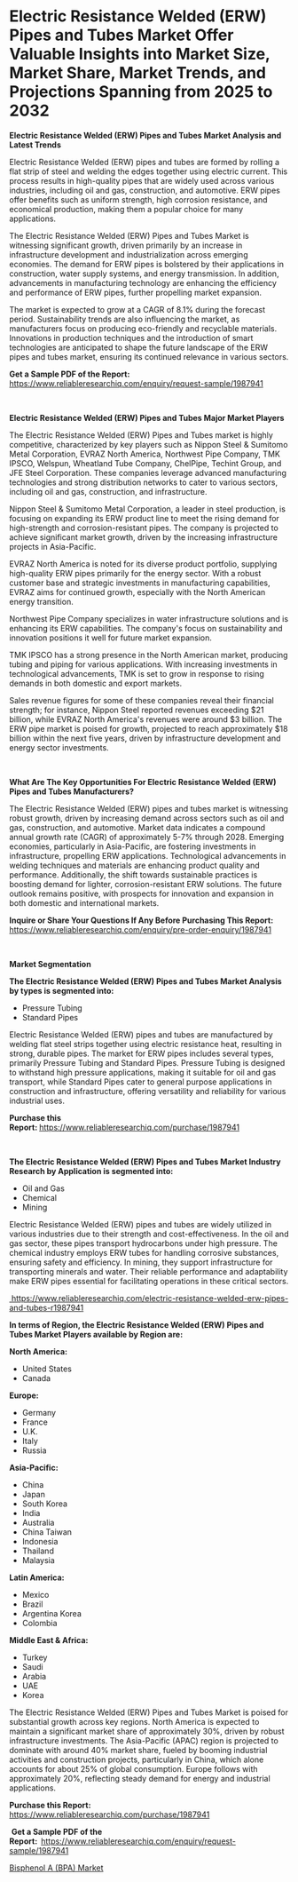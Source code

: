 <p><h1>Electric Resistance Welded (ERW) Pipes and Tubes Market Offer Valuable Insights into Market Size, Market Share, Market Trends, and Projections Spanning from 2025 to 2032</h1></p><p><strong>Electric Resistance Welded (ERW) Pipes and Tubes Market Analysis and Latest Trends</strong></p>
<p><p>Electric Resistance Welded (ERW) pipes and tubes are formed by rolling a flat strip of steel and welding the edges together using electric current. This process results in high-quality pipes that are widely used across various industries, including oil and gas, construction, and automotive. ERW pipes offer benefits such as uniform strength, high corrosion resistance, and economical production, making them a popular choice for many applications.</p><p>The Electric Resistance Welded (ERW) Pipes and Tubes Market is witnessing significant growth, driven primarily by an increase in infrastructure development and industrialization across emerging economies. The demand for ERW pipes is bolstered by their applications in construction, water supply systems, and energy transmission. In addition, advancements in manufacturing technology are enhancing the efficiency and performance of ERW pipes, further propelling market expansion.</p><p>The market is expected to grow at a CAGR of 8.1% during the forecast period. Sustainability trends are also influencing the market, as manufacturers focus on producing eco-friendly and recyclable materials. Innovations in production techniques and the introduction of smart technologies are anticipated to shape the future landscape of the ERW pipes and tubes market, ensuring its continued relevance in various sectors.</p></p>
<p><strong>Get a Sample PDF of the Report:&nbsp;</strong> <a href="https://www.reliableresearchiq.com/enquiry/request-sample/1987941?utm_campaign=2117&utm_medium=2&utm_source=Github&utm_content=ia&utm_term=05022025&utm_id=electric-resistance-welded-erw-pipes-and-tubes">https://www.reliableresearchiq.com/enquiry/request-sample/1987941</a></p>
<p>&nbsp;</p>
<p><strong>Electric Resistance Welded (ERW) Pipes and Tubes Major Market Players</strong></p>
<p><p>The Electric Resistance Welded (ERW) Pipes and Tubes market is highly competitive, characterized by key players such as Nippon Steel & Sumitomo Metal Corporation, EVRAZ North America, Northwest Pipe Company, TMK IPSCO, Welspun, Wheatland Tube Company, ChelPipe, Techint Group, and JFE Steel Corporation. These companies leverage advanced manufacturing technologies and strong distribution networks to cater to various sectors, including oil and gas, construction, and infrastructure.</p><p>Nippon Steel & Sumitomo Metal Corporation, a leader in steel production, is focusing on expanding its ERW product line to meet the rising demand for high-strength and corrosion-resistant pipes. The company is projected to achieve significant market growth, driven by the increasing infrastructure projects in Asia-Pacific.</p><p>EVRAZ North America is noted for its diverse product portfolio, supplying high-quality ERW pipes primarily for the energy sector. With a robust customer base and strategic investments in manufacturing capabilities, EVRAZ aims for continued growth, especially with the North American energy transition.</p><p>Northwest Pipe Company specializes in water infrastructure solutions and is enhancing its ERW capabilities. The company's focus on sustainability and innovation positions it well for future market expansion.</p><p>TMK IPSCO has a strong presence in the North American market, producing tubing and piping for various applications. With increasing investments in technological advancements, TMK is set to grow in response to rising demands in both domestic and export markets.</p><p>Sales revenue figures for some of these companies reveal their financial strength; for instance, Nippon Steel reported revenues exceeding $21 billion, while EVRAZ North America's revenues were around $3 billion. The ERW pipe market is poised for growth, projected to reach approximately $18 billion within the next five years, driven by infrastructure development and energy sector investments.</p></p>
<p>&nbsp;</p>
<p><strong>What Are The Key Opportunities For Electric Resistance Welded (ERW) Pipes and Tubes Manufacturers?</strong></p>
<p><p>The Electric Resistance Welded (ERW) pipes and tubes market is witnessing robust growth, driven by increasing demand across sectors such as oil and gas, construction, and automotive. Market data indicates a compound annual growth rate (CAGR) of approximately 5-7% through 2028. Emerging economies, particularly in Asia-Pacific, are fostering investments in infrastructure, propelling ERW applications. Technological advancements in welding techniques and materials are enhancing product quality and performance. Additionally, the shift towards sustainable practices is boosting demand for lighter, corrosion-resistant ERW solutions. The future outlook remains positive, with prospects for innovation and expansion in both domestic and international markets.</p></p>
<p><strong>Inquire or Share Your Questions If Any Before Purchasing This Report:</strong> <a href="https://www.reliableresearchiq.com/enquiry/pre-order-enquiry/1987941?utm_campaign=2117&utm_medium=2&utm_source=Github&utm_content=ia&utm_term=05022025&utm_id=electric-resistance-welded-erw-pipes-and-tubes">https://www.reliableresearchiq.com/enquiry/pre-order-enquiry/1987941</a></p>
<p>&nbsp;</p>
<p><strong>Market Segmentation</strong></p>
<p><strong>The Electric Resistance Welded (ERW) Pipes and Tubes Market Analysis by types is segmented into:</strong></p>
<p><ul><li>Pressure Tubing</li><li>Standard Pipes</li></ul></p>
<p><p>Electric Resistance Welded (ERW) pipes and tubes are manufactured by welding flat steel strips together using electric resistance heat, resulting in strong, durable pipes. The market for ERW pipes includes several types, primarily Pressure Tubing and Standard Pipes. Pressure Tubing is designed to withstand high pressure applications, making it suitable for oil and gas transport, while Standard Pipes cater to general purpose applications in construction and infrastructure, offering versatility and reliability for various industrial uses.</p></p>
<p><strong>Purchase this Report:&nbsp;</strong><a href="https://www.reliableresearchiq.com/purchase/1987941?utm_campaign=2117&utm_medium=2&utm_source=Github&utm_content=ia&utm_term=05022025&utm_id=electric-resistance-welded-erw-pipes-and-tubes">https://www.reliableresearchiq.com/purchase/1987941</a></p>
<p>&nbsp;</p>
<p><strong>The Electric Resistance Welded (ERW) Pipes and Tubes Market Industry Research by Application is segmented into:</strong></p>
<p><ul><li>Oil and Gas</li><li>Chemical</li><li>Mining</li></ul></p>
<p><p>Electric Resistance Welded (ERW) pipes and tubes are widely utilized in various industries due to their strength and cost-effectiveness. In the oil and gas sector, these pipes transport hydrocarbons under high pressure. The chemical industry employs ERW tubes for handling corrosive substances, ensuring safety and efficiency. In mining, they support infrastructure for transporting minerals and water. Their reliable performance and adaptability make ERW pipes essential for facilitating operations in these critical sectors.</p></p>
<p><a href="https://www.reliableresearchiq.com/electric-resistance-welded-erw-pipes-and-tubes-r1987941?utm_campaign=2117&utm_medium=2&utm_source=Github&utm_content=ia&utm_term=05022025&utm_id=electric-resistance-welded-erw-pipes-and-tubes">&nbsp;https://www.reliableresearchiq.com/electric-resistance-welded-erw-pipes-and-tubes-r1987941</a></p>
<p><strong>In terms of Region, the Electric Resistance Welded (ERW) Pipes and Tubes Market Players available by Region are:</strong></p>
<p>
    <p> <strong> North America: </strong>
        <ul>
            <li>United States</li>
            <li>Canada</li>
        </ul>
        </p> 
    <p> <strong> Europe: </strong>
        <ul>
            <li>Germany</li>
            <li>France</li>
            <li>U.K.</li>
            <li>Italy</li>
            <li>Russia</li>
        </ul>
        </p> 
    <p> <strong> Asia-Pacific: </strong>
        <ul>
            <li>China</li>
            <li>Japan</li>
            <li>South Korea</li>
            <li>India</li>
            <li>Australia</li>
            <li>China Taiwan</li>
            <li>Indonesia</li>
            <li>Thailand</li>
            <li>Malaysia</li>
        </ul>
        </p> 
    <p> <strong> Latin America: </strong>
        <ul>
            <li>Mexico</li>
            <li>Brazil</li>
            <li>Argentina Korea</li>
            <li>Colombia</li>
        </ul>
        </p> 
    <p> <strong> Middle East & Africa: </strong>
        <ul>
            <li>Turkey</li>
            <li>Saudi</li>
            <li>Arabia</li>
            <li>UAE</li>
            <li>Korea</li>
        </ul>
    </p>
    </p>
<p><p>The Electric Resistance Welded (ERW) Pipes and Tubes Market is poised for substantial growth across key regions. North America is expected to maintain a significant market share of approximately 30%, driven by robust infrastructure investments. The Asia-Pacific (APAC) region is projected to dominate with around 40% market share, fueled by booming industrial activities and construction projects, particularly in China, which alone accounts for about 25% of global consumption. Europe follows with approximately 20%, reflecting steady demand for energy and industrial applications.</p></p>
<p><strong>Purchase this Report: </strong><a href="https://www.reliableresearchiq.com/purchase/1987941?utm_campaign=2117&utm_medium=2&utm_source=Github&utm_content=ia&utm_term=05022025&utm_id=electric-resistance-welded-erw-pipes-and-tubes">https://www.reliableresearchiq.com/purchase/1987941</a></p>
<p>&nbsp;<strong>Get a Sample PDF of the Report:&nbsp;&nbsp;</strong><a href="https://www.reliableresearchiq.com/enquiry/request-sample/1987941?utm_campaign=2117&utm_medium=2&utm_source=Github&utm_content=ia&utm_term=05022025&utm_id=electric-resistance-welded-erw-pipes-and-tubes">https://www.reliableresearchiq.com/enquiry/request-sample/1987941</a></p>
<p><strong></strong></p>
<p><p><a href="https://github.com/DixieGrimes/Market-Research-Report-List-1/blob/main/bisphenol-a-bpa-market.md?utm_campaign=2117&utm_medium=2&utm_source=Github&utm_content=ia&utm_term=05022025&utm_id=electric-resistance-welded-erw-pipes-and-tubes">Bisphenol A (BPA) Market</a></p></p>
